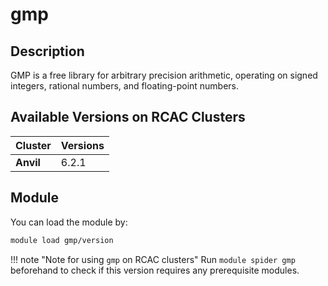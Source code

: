 # gmp

## Description
GMP is a free library for arbitrary precision arithmetic, operating on signed integers, rational numbers, and floating-point numbers.

## Available Versions on RCAC Clusters
|Cluster|Versions|
|---|---|
|**Anvil**|6.2.1|

## Module
You can load the module by:

```bash
module load gmp/version
```

!!! note "Note for using `gmp` on RCAC clusters"
    Run `module spider gmp` beforehand to check if this version requires any prerequisite modules.
